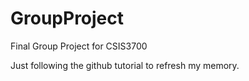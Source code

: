 # GroupProject
Final Group Project for CSIS3700

Just following the github tutorial to refresh my memory.
